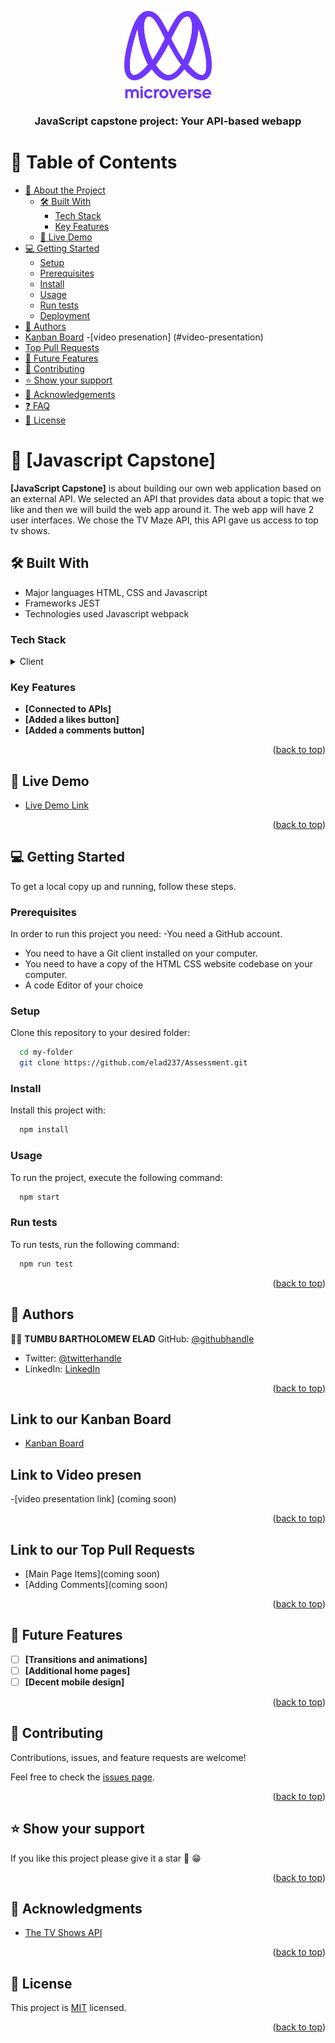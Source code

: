 <a name="readme-top"></a>

<div align="center">

  <img src="murple_logo.png" alt="logo" width="140"  height="auto" />
  <br/>

  <h3><b>JavaScript capstone project: Your API-based webapp</b></h3>

</div>

# 📗 Table of Contents

- [📖 About the Project](#about-project)
  - [🛠 Built With](#built-with)
    - [Tech Stack](#tech-stack)
    - [Key Features](#key-features)
  - [🚀 Live Demo](#live-demo)
- [💻 Getting Started](#getting-started)
  - [Setup](#setup)
  - [Prerequisites](#prerequisites)
  - [Install](#install)
  - [Usage](#usage)
  - [Run tests](#run-tests)
  - [Deployment](#triangular_flag_on_post-deployment)
- [👥 Authors](#authors)
- [Kanban Board](#kanban-board)
-[video presenation] (#video-presentation)
- [Top Pull Requests](#pull-requests)
- [🔭 Future Features](#future-features)
- [🤝 Contributing](#contributing)
- [⭐️ Show your support](#support)
- [🙏 Acknowledgements](#acknowledgements)
- [❓ FAQ](#faq)
- [📝 License](#license)

# 📖 [Javascript Capstone] <a name="about-project"></a>

**[JavaScript Capstone]** is about building our own web application based on an external API. We selected an API that provides data about a topic that we like and then we will build the web app around it. The web app will have 2 user interfaces.
We chose the TV Maze API, this API gave us access to top tv shows.

## 🛠 Built With <a name="built-with"></a>
- Major languages HTML, CSS and Javascript
- Frameworks JEST
- Technologies used Javascript webpack

### Tech Stack <a name="tech-stack"></a>

<details>
  <summary>Client</summary>
  <ul>
    <li><a href="https://www.javascript.com/">JavaScript</a></li>
    <li><a href="https://css-tricks.com/">CSS</a></li>
    <li><a href="https://html.com/">HTML</a></li>
    <li><a href="https://webpack.js.org/">Webpack</a></li>
  </ul>
</details>

### Key Features <a name="key-features"></a>

- **[Connected to APIs]**
- **[Added a likes button]**
- **[Added a comments button]**

<p align="right">(<a href="#readme-top">back to top</a>)</p>

## 🚀 Live Demo <a name="live-demo"></a>

- [Live Demo Link](https://elad237.github.io/Assessment/dist)

<p align="right">(<a href="#readme-top">back to top</a>)</p>

## 💻 Getting Started <a name="getting-started"></a>

To get a local copy up and running, follow these steps.

### Prerequisites

In order to run this project you need:
-You need a GitHub account.
- You need to have a Git client installed on your computer.
- You need to have a copy of the HTML CSS website codebase on your computer.
- A code Editor of your choice

### Setup

Clone this repository to your desired folder:

```sh
  cd my-folder
  git clone https://github.com/elad237/Assessment.git
```

### Install

Install this project with:

```sh
  npm install
```

### Usage

To run the project, execute the following command:

```sh
  npm start
```

### Run tests

To run tests, run the following command:

```sh
  npm run test
```

<p align="right">(<a href="#readme-top">back to top</a>)</p>

## 👥 Authors <a name="authors"></a>

👤👤 **TUMBU BARTHOLOMEW ELAD**
GitHub: [@githubhandle](https://github.com/elad237)
- Twitter: [@twitterhandle](https://twitter.com/Elad59380989)
- LinkedIn: [LinkedIn](https://www.linkedin.com/in/tumbu-elad-896ab2183/)


<p align="right">(<a href="#readme-top">back to top</a>)</p>

## Link to our Kanban Board <a name="kanban-board"></a>

- [Kanban Board](https://github.com/users/elad237/projects/6)

## Link to Video presen <a nametation="video-presentation"></a>

-[video presentation link] (coming soon)


<p align="right">(<a href="#readme-top">back to top</a>)</p>

## Link to our Top Pull Requests <a name="pull-requests"></a>

- [Main Page Items](coming soon)
- [Adding Comments](coming soon)

<p align="right">(<a href="#readme-top">back to top</a>)</p>

## 🔭 Future Features <a name="future-features"></a>

- [ ] **[Transitions and animations]**
- [ ] **[Additional home pages]**
- [ ] **[Decent mobile design]**

<p align="right">(<a href="#readme-top">back to top</a>)</p>

## 🤝 Contributing <a name="contributing"></a>

Contributions, issues, and feature requests are welcome!

Feel free to check the [issues page](https://github.com/elad237/Assessment/issues).

<p align="right">(<a href="#readme-top">back to top</a>)</p>


## ⭐️ Show your support <a name="support"></a>

If you like this project please give it a star 🌟 😁

<p align="right">(<a href="#readme-top">back to top</a>)</p>

## 🙏 Acknowledgments <a name="acknowledgements"></a>

* [The TV Shows API](https://www.tvmaze.com/api)

<p align="right">(<a href="#readme-top">back to top</a>)</p>

## 📝 License <a name="license"></a>

This project is [MIT](./LICENSE) licensed.

<p align="right">(<a href="#readme-top">back to top</a>)</p>
